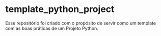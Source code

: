 # template_python_project
Esse repositório foi criado com o propósito de servir como um template com as boas práticas de um Projeto Python.

